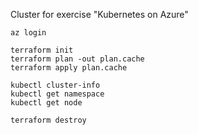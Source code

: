 Cluster for exercise "Kubernetes on Azure"

```
az login
```

```
terraform init
terraform plan -out plan.cache
terraform apply plan.cache
```

```
kubectl cluster-info
kubectl get namespace
kubectl get node
```

```
terraform destroy
```
